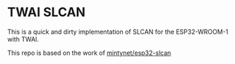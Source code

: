 # TWAI SLCAN

This is a quick and dirty implementation of SLCAN for the ESP32-WROOM-1 with TWAI.

This repo is based on the work of [mintynet/esp32-slcan](https://github.com/mintynet/esp32-slcan)